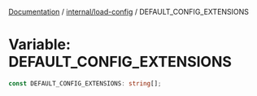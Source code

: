 [Documentation](../../../index.md) / [internal/load-config](../index.md) / DEFAULT\_CONFIG\_EXTENSIONS

# Variable: DEFAULT\_CONFIG\_EXTENSIONS

```ts
const DEFAULT_CONFIG_EXTENSIONS: string[];
```
